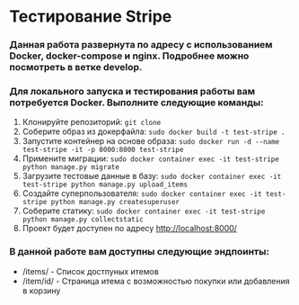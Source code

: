 # Тестирование Stripe

### Данная работа развернута по адресу []() с использованием Docker, docker-compose и nginx. Подробнее можно посмотреть в ветке develop.

### Для локального запуска и тестирования работы вам потребуется Docker. Выполните следующие команды:
1. Клонируйте репозиторий:
`git clone `
2. Соберите образ из докерфайла:
`sudo docker build -t test-stripe .`
3. Запустите контейнер на основе образа:
`sudo docker run -d --name test-stripe -it -p 8000:8000 test-stripe`
4. Примените миграции:
`sudo docker container exec -it test-stripe python manage.py migrate`
5. Загрузите тестовые данные в базу:
`sudo docker container exec -it test-stripe python manage.py upload_items`
6. Создайте суперпользователя:
`sudo docker container exec -it test-stripe python manage.py createsuperuser`
7. Соберите статику:
`sudo docker container exec -it test-stripe python manage.py collectstatic`
8. Проект будет доступен по адресу [http://localhost:8000/](http://localhost:8000/)

### В данной работе вам доступны следующие эндпоинты:
- /items/ - Список достпуных итемов
- /item/id/ - Страница итема с возможностью покупки или добавления в корзину

